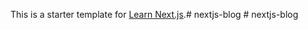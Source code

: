 This is a starter template for [Learn Next.js](https://nextjs.org/learn).#   n e x t j s - b l o g  
 # nextjs-blog
